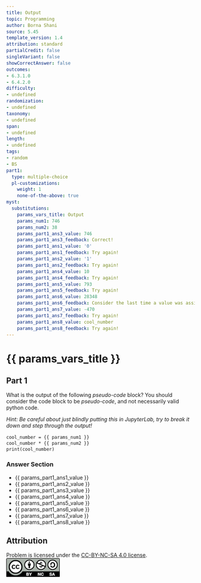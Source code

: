 ```yaml
---
title: Output
topic: Programming
author: Borna Shani
source: 5.45
template_version: 1.4
attribution: standard
partialCredit: false
singleVariant: false
showCorrectAnswer: false
outcomes:
- 6.3.1.0
- 6.4.2.0
difficulty:
- undefined
randomization:
- undefined
taxonomy:
- undefined
span:
- undefined
length:
- undefined
tags:
- random
- BS
part1:
  type: multiple-choice
  pl-customizations:
    weight: 1
    none-of-the-above: true
myst:
  substitutions:
    params_vars_title: Output
    params_num1: 746
    params_num2: 38
    params_part1_ans3_value: 746
    params_part1_ans3_feedback: Correct!
    params_part1_ans1_value: '0'
    params_part1_ans1_feedback: Try again!
    params_part1_ans2_value: '1'
    params_part1_ans2_feedback: Try again!
    params_part1_ans4_value: 10
    params_part1_ans4_feedback: Try again!
    params_part1_ans5_value: 793
    params_part1_ans5_feedback: Try again!
    params_part1_ans6_value: 28348
    params_part1_ans6_feedback: Consider the last time a value was assigned to `cool_number`
    params_part1_ans7_value: -470
    params_part1_ans7_feedback: Try again!
    params_part1_ans8_value: cool_number
    params_part1_ans8_feedback: Try again!
---
```

# {{ params_vars_title }}

## Part 1

What is the output of the following *pseudo-code* block?
You should consider the code block to be *pseudo-code*, and not necessarily valid python code.

*Hint: Be careful about just blindly putting this in JupyterLab, try to break it down and step through the output!*

```
cool_number = {{ params_num1 }}
cool_number * {{ params_num2 }}
print(cool_number)
```

### Answer Section

- {{ params_part1_ans1_value }}
- {{ params_part1_ans2_value }}
- {{ params_part1_ans3_value }}
- {{ params_part1_ans4_value }}
- {{ params_part1_ans5_value }}
- {{ params_part1_ans6_value }}
- {{ params_part1_ans7_value }}
- {{ params_part1_ans8_value }}

## Attribution

Problem is licensed under the [CC-BY-NC-SA 4.0 license](https://creativecommons.org/licenses/by-nc-sa/4.0/).<br> ![The Creative Commons 4.0 license requiring attribution-BY, non-commercial-NC, and share-alike-SA license.](https://raw.githubusercontent.com/firasm/bits/master/by-nc-sa.png)